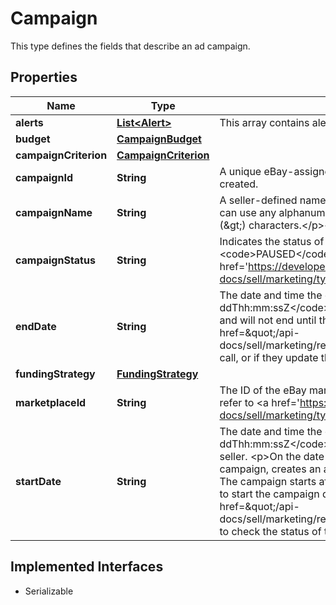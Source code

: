 

# Campaign

This type defines the fields that describe an ad campaign.
## Properties

Name | Type | Description | Notes
------------ | ------------- | ------------- | -------------
**alerts** | [**List&lt;Alert&gt;**](Alert.md) | This array contains alert messages for the campaign. |  [optional]
**budget** | [**CampaignBudget**](CampaignBudget.md) |  |  [optional]
**campaignCriterion** | [**CampaignCriterion**](CampaignCriterion.md) |  |  [optional]
**campaignId** | **String** | A unique eBay-assigned ID for a campaign. This ID is generated when a campaign is created. |  [optional]
**campaignName** | **String** | A seller-defined name for the campaign. This value must be unique for the seller. &lt;p&gt;You can use any alphanumeric characters in the name, except the less than (&amp;lt;) or greater than (&amp;gt;) characters.&lt;/p&gt;&lt;b&gt;Max length: &lt;/b&gt;80 characters |  [optional]
**campaignStatus** | **String** | Indicates the status of the campaign, such as &lt;code&gt;RUNNING&lt;/code&gt;, &lt;code&gt;PAUSED&lt;/code&gt;, and &lt;code&gt;ENDED&lt;/code&gt;. For implementation help, refer to &lt;a href&#x3D;&#39;https://developer.ebay.com/api-docs/sell/marketing/types/pls:CampaignStatusEnum&#39;&gt;eBay API documentation&lt;/a&gt; |  [optional]
**endDate** | **String** | The date and time the campaign ends, in UTC format (&lt;code&gt;yyyy-MM-ddThh:mm:ssZ&lt;/code&gt;). If this field is omitted, the campaign will have no defined end date, and will not end until the seller makes a decision to end the campaign with an &lt;a href&#x3D;\&quot;/api-docs/sell/marketing/resources/campaign/methods/endCampaign\&quot;&gt;endCampaign&lt;/a&gt; call, or if they update the campaign at a later time with an end date. |  [optional]
**fundingStrategy** | [**FundingStrategy**](FundingStrategy.md) |  |  [optional]
**marketplaceId** | **String** | The ID of the eBay marketplace where the campaign is hosted. For implementation help, refer to &lt;a href&#x3D;&#39;https://developer.ebay.com/api-docs/sell/marketing/types/ba:MarketplaceIdEnum&#39;&gt;eBay API documentation&lt;/a&gt; |  [optional]
**startDate** | **String** | The date and time the campaign starts, in UTC format (&lt;code&gt;yyyy-MM-ddThh:mm:ssZ&lt;/code&gt;). For display purposes, convert this time into the local time of the seller.  &lt;p&gt;On the date specified, the service derives the keywords for each listing in the campaign, creates an ad for each listing, and associates each new ad with the campaign. The campaign starts after this process is completed. The amount of time it takes the service to start the campaign depends on the number of listings in the campaign. Call &lt;a href&#x3D;\&quot;/api-docs/sell/marketing/resources/campaign/methods/getCampaign\&quot;&gt;getCampaign&lt;/a&gt; to check the status of the campaign.&lt;/p&gt; |  [optional]


## Implemented Interfaces

* Serializable


